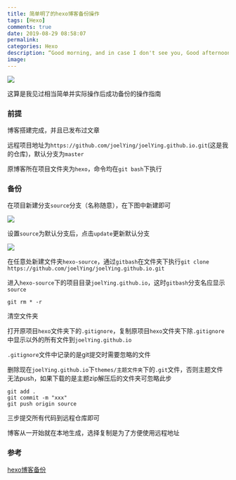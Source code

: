 ```yaml
---
title: 简单明了的hexo博客备份操作
tags: [Hexo]
comments: true
date: 2019-08-29 08:58:07
permalink:
categories: Hexo
description: “Good morning, and in case I don't see you, Good afternoon, Good evening, And good night.”
image:
---
```


<img class="joel-img" src="http://pw407zrf4.bkt.clouddn.com/20190829-3.jpg">

<!-- more -->

<p id="div-border-left-red">这算是我见过相当简单并实际操作后成功备份的操作指南</p>

### 前提

博客搭建完成，并且已发布过文章

远程项目地址为`https://github.com/joelYing/joelYing.github.io.git`(这是我的仓库)，默认分支为`master`

原博客所在项目文件夹为`hexo`，命令均在`git bash`下执行

### 备份

在项目新建分支`source`分支（名称随意），在下图中新建即可

![](http://pw407zrf4.bkt.clouddn.com/20190829-1.png)

设置`source`为默认分支后，点击`update`更新默认分支

![](http://pw407zrf4.bkt.clouddn.com/20190829-2.png)

在任意处新建文件夹`hexo-source`，通过`gitbash`在文件夹下执行`git clone https://github.com/joelYing/joelYing.github.io.git`

进入`hexo-source`下的项目目录`joelYing.github.io`，这时`gitbash`分支名应显示`source`

```
git rm * -r
```
清空文件夹

打开原项目`hexo`文件夹下的`.gitignore`，复制原项目`hexo`文件夹下除`.gitignore`中显示以外的所有文件到`joelYing.github.io`

`.gitignore`文件中记录的是git提交时需要忽略的文件

删除现在`joelYing.github.io`下`themes/主题文件夹`下的`.git`文件，否则主题文件无法push，如果下载的是主题zip解压后的文件夹可忽略此步

```
git add .
git commit -m "xxx"
git push origin source
```

三步提交所有代码到远程仓库即可

博客从一开始就在本地生成，选择复制是为了方便使用远程地址

### 参考

[hexo博客备份](https://www.jianshu.com/p/f4214a85eb0e)
